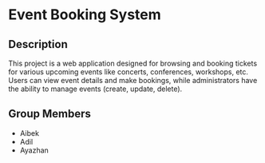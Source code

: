# Event Booking System

## Description

This project is a web application designed for browsing and booking tickets for various upcoming events like concerts, conferences, workshops, etc. Users can view event details and make bookings, while administrators have the ability to manage events (create, update, delete).

## Group Members

*   Aibek
*   Adil
*   Ayazhan